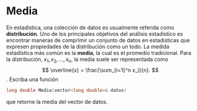 # Media

En estadística, una colección de datos es usualmente referida como **distribución**.
Uno de los principales objetivos del análisis estadístico
es encontrar maneras de comprimir un conjunto de datos
en estadísticas que expresen propiedades de la distribución como un todo.
La medida estadística más común es la **media**,
la cual es el promedio tradicional.
Para la distribución,
$x_1, x_2, \dots, x_n$,
la media suele ser representada como
$$
\overline{x} = \frac{\sum_{i=1}^n x_i}{n}.
$$.
Escriba una función
```cpp
long double Media(vector<long double>& datos)
```
que retorne la media del vector de datos.